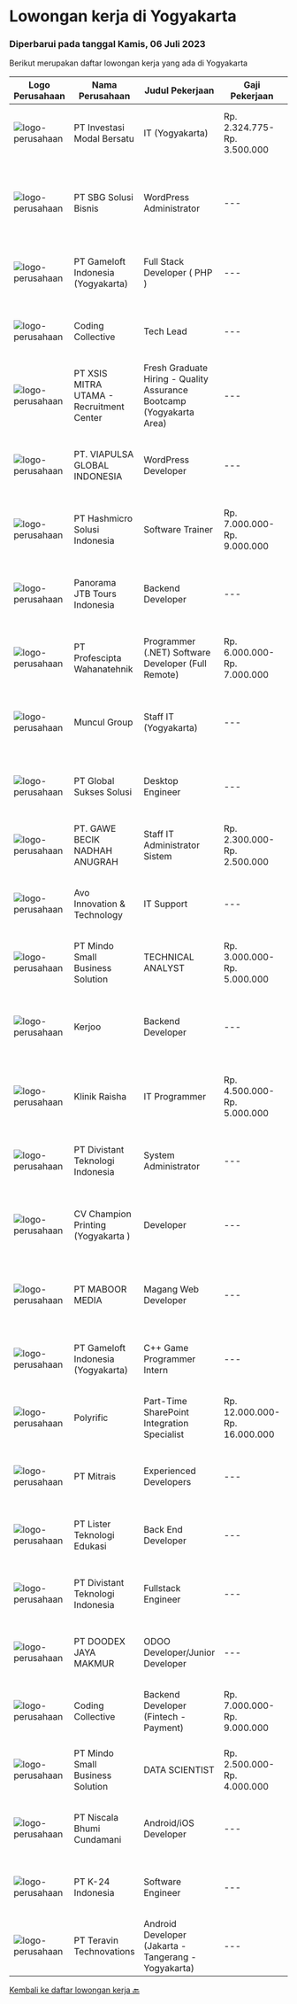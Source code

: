 
  # Lowongan kerja di Yogyakarta

  ### Diperbarui pada tanggal Kamis, 06 Juli 2023

  Berikut merupakan daftar lowongan kerja yang ada di Yogyakarta

  |Logo Perusahaan | Nama Perusahaan | Judul Pekerjaan | Gaji Pekerjaan | Lokasi | Deskripsi | Tanggal diunggah | Pranala |
  | -------------- | --------------- | --------------- | --------- | --------- | -------------- | ------- | ----------- |
  |![logo-perusahaan](https://image-service-cdn.seek.com.au/056c856bcfe6df39cbdcdfde80bbbf9b8050a11d/ee4dce1061f3f616224767ad58cb2fc751b8d2dc)|PT Investasi Modal Bersatu|IT (Yogyakarta)|Rp. 2.324.775-Rp. 3.500.000|Yogyakarta|KUALIFIKASI : Maksimal 35 Tahun Kandidat harus memiliki setidaknya Diploma, Gelar Sarjana di Ilmu Komputer/ teknologi Informasi atau setara Setidaknya...|Selasa, 04 Juli 2023|https://www.jobstreet.co.id/id/job/it-yogyakarta-4392841?token=0~2afc39d7-039f-4cf0-ab42-9bfd3f390de3&sectionRank=1&jobId=jobstreet-id-job-4392841|
|![logo-perusahaan](https://image-service-cdn.seek.com.au/f820d36a8e416d7a4c2783ec051002404d9ab8a9/ee4dce1061f3f616224767ad58cb2fc751b8d2dc)|PT SBG Solusi Bisnis|WordPress Administrator|---|Surabaya|Job Highlights:• Career growth and advancement• Positive working environment• Comprehensive employee benefits Responsibilities:• Perform installation,...|Rabu, 05 Juli 2023|https://www.jobstreet.co.id/id/job/wordpress-administrator-4394468?token=0~2afc39d7-039f-4cf0-ab42-9bfd3f390de3&sectionRank=2&jobId=jobstreet-id-job-4394468|
|![logo-perusahaan](https://image-service-cdn.seek.com.au/0daa4958d250bc94afa505066b2907db3257e6fc/ee4dce1061f3f616224767ad58cb2fc751b8d2dc)|PT Gameloft Indonesia (Yogyakarta)|Full Stack Developer ( PHP )|---|Yogyakarta|We are looking for a skilled Full Stack Developer to join our Data team. As part of our team, you will build web-based applications for reporting...|Selasa, 04 Juli 2023|https://www.jobstreet.co.id/id/job/full-stack-developer-php-4392509?token=0~2afc39d7-039f-4cf0-ab42-9bfd3f390de3&sectionRank=3&jobId=jobstreet-id-job-4392509|
|![logo-perusahaan](https://image-service-cdn.seek.com.au/24a7297959412a4000416265921f6daa6368513d/ee4dce1061f3f616224767ad58cb2fc751b8d2dc)|Coding Collective|Tech Lead|---|Yogyakarta|We are seeking a talented and experienced Tech Lead to join our team. The ideal candidate should have a minimum of 3 years of relevant experience in...|Kamis, 06 Juli 2023|https://www.jobstreet.co.id/id/job/tech-lead-4395012?token=0~2afc39d7-039f-4cf0-ab42-9bfd3f390de3&sectionRank=4&jobId=jobstreet-id-job-4395012|
|![logo-perusahaan](https://image-service-cdn.seek.com.au/fa12dd378bd230f83b9ccd636b4121ebbb347455/ee4dce1061f3f616224767ad58cb2fc751b8d2dc)|PT XSIS MITRA UTAMA - Recruitment Center|Fresh Graduate Hiring - Quality Assurance Bootcamp (Yogyakarta Area)|---|Jakarta Selatan|What we offer you: Integrated Training Full Stack specialist in Quality Assurance Soft Skills Training. Real &amp; varied experiences (IT Project...|Senin, 03 Juli 2023|https://www.jobstreet.co.id/id/job/fresh-graduate-hiring-quality-assurance-bootcamp-yogyakarta-area-4390984?token=0~2afc39d7-039f-4cf0-ab42-9bfd3f390de3&sectionRank=5&jobId=jobstreet-id-job-4390984|
|![logo-perusahaan](https://image-service-cdn.seek.com.au/df7452b30018cfe433e9ec2267b43e7207818b65/ee4dce1061f3f616224767ad58cb2fc751b8d2dc)|PT. VIAPULSA GLOBAL INDONESIA|WordPress Developer|---|Yogyakarta|WordPress Developer Requirements: Proven work experience as a WordPress developer. Knowledge of front-end technologies including CSS3, JavaScript,...|Selasa, 04 Juli 2023|https://www.jobstreet.co.id/id/job/wordpress-developer-4392674?token=0~2afc39d7-039f-4cf0-ab42-9bfd3f390de3&sectionRank=6&jobId=jobstreet-id-job-4392674|
|![logo-perusahaan](https://image-service-cdn.seek.com.au/f6d60ad46f70dbd67cd5ea70ad66341689963cbd/ee4dce1061f3f616224767ad58cb2fc751b8d2dc)|PT Hashmicro Solusi Indonesia|Software Trainer|Rp. 7.000.000-Rp. 9.000.000|Jakarta Pusat|Requirements: Have minimum. 2 years of experiences in Corporate Training &amp; Development Have good time management skills. Able to adapt and learn...|Selasa, 04 Juli 2023|https://www.jobstreet.co.id/id/job/software-trainer-4392599?token=0~2afc39d7-039f-4cf0-ab42-9bfd3f390de3&sectionRank=7&jobId=jobstreet-id-job-4392599|
|![logo-perusahaan](https://image-service-cdn.seek.com.au/ae42dee36f3ab64fdc0925ba16e24dddf014935a/ee4dce1061f3f616224767ad58cb2fc751b8d2dc)|Panorama JTB Tours Indonesia|Backend Developer|---|Jakarta Raya|Requirements: Good understanding in creating/running SQL Query Familiar with REST API Strong knowledge in OOP (Object-oriented Programming) Good...|Selasa, 04 Juli 2023|https://www.jobstreet.co.id/id/job/backend-developer-4392502?token=0~2afc39d7-039f-4cf0-ab42-9bfd3f390de3&sectionRank=8&jobId=jobstreet-id-job-4392502|
|![logo-perusahaan](https://image-service-cdn.seek.com.au/4663f64cab4371d33d6297cc71eeb065c9b02be8/ee4dce1061f3f616224767ad58cb2fc751b8d2dc)|PT Profescipta Wahanatehnik|Programmer (.NET)  Software Developer (Full Remote)|Rp. 6.000.000-Rp. 7.000.000|Jakarta Raya|Responsibilities : Full Remote. Any candidates across Indonesia are welcome, Develop efficient code based on Functional requirements from business...|Senin, 03 Juli 2023|https://www.jobstreet.co.id/id/job/programmer-.net-software-developer-full-remote-4391295?token=0~2afc39d7-039f-4cf0-ab42-9bfd3f390de3&sectionRank=9&jobId=jobstreet-id-job-4391295|
|![logo-perusahaan](https://image-service-cdn.seek.com.au/69fde52f2034077fc0aa6e4838ef59b60c6d2d28/ee4dce1061f3f616224767ad58cb2fc751b8d2dc)|Muncul Group|Staff IT (Yogyakarta)|---|Yogyakarta|Deskripsi Pekerjaan : Mahir menggunakan bahasa pemrograman VB NET Desktop maupun Web (ASP.NET) Mahir menggunakan bahasa pemrograman SQL khususnya...|Jumat, 30 Juni 2023|https://www.jobstreet.co.id/id/job/staff-it-yogyakarta-4389106?token=0~2afc39d7-039f-4cf0-ab42-9bfd3f390de3&sectionRank=10&jobId=jobstreet-id-job-4389106|
|![logo-perusahaan](https://image-service-cdn.seek.com.au/f494db2ac8c7d08350bf47fb863706a2c8511c12/ee4dce1061f3f616224767ad58cb2fc751b8d2dc)|PT Global Sukses Solusi|Desktop Engineer|---|Yogyakarta|Job SummaryOur backend programmer will develop and maintain custom modifications to ERP's core system. Develop and maintain data integration and...|Senin, 03 Juli 2023|https://www.jobstreet.co.id/id/job/desktop-engineer-4391232?token=0~2afc39d7-039f-4cf0-ab42-9bfd3f390de3&sectionRank=11&jobId=jobstreet-id-job-4391232|
|![logo-perusahaan](https://image-service-cdn.seek.com.au/7eaf3baa3c34c90b3ba32ae89ab207998d9e185d/ee4dce1061f3f616224767ad58cb2fc751b8d2dc)|PT. GAWE BECIK NADHAH ANUGRAH|Staff IT Administrator Sistem|Rp. 2.300.000-Rp. 2.500.000|Yogyakarta|Deskripsi Pekerjaan Melakukan proses SetUp &amp; Maintenance Server Database Backup Domain &amp; Server Monitoring Mengecek kesahatan server Mengecek...|Kamis, 29 Juni 2023|https://www.jobstreet.co.id/id/job/staff-it-administrator-sistem-4378320?token=0~2afc39d7-039f-4cf0-ab42-9bfd3f390de3&sectionRank=12&jobId=jobstreet-id-job-4378320|
|![logo-perusahaan](https://image-service-cdn.seek.com.au/3ab79f268b90c3a1fdb156c77a69925013f951b4/ee4dce1061f3f616224767ad58cb2fc751b8d2dc)|Avo Innovation & Technology|IT Support|---|Sleman|Job Requirements : A bachelor's degree in computer science, information technology 1-2 years of experience as an IT Support or in similar role...|Selasa, 27 Juni 2023|https://www.jobstreet.co.id/id/job/it-support-4387193?token=0~2afc39d7-039f-4cf0-ab42-9bfd3f390de3&sectionRank=13&jobId=jobstreet-id-job-4387193|
|![logo-perusahaan](https://i.ibb.co/sqvTCh9/112815900-stock-vector-no-image-available-icon-flat-vector.webp)|PT Mindo Small Business Solution|TECHNICAL ANALYST|Rp. 3.000.000-Rp. 5.000.000|Yogyakarta|Minimum Qualifications and Experience : Bachelor's degree in related fields. Have at least 2 years of working experience in the related field...|Jumat, 30 Juni 2023|https://www.jobstreet.co.id/id/job/technical-analyst-4389290?token=0~2afc39d7-039f-4cf0-ab42-9bfd3f390de3&sectionRank=14&jobId=jobstreet-id-job-4389290|
|![logo-perusahaan](https://image-service-cdn.seek.com.au/d1afc23f3cc38cd1993a4d502d25e48af4c0b408/ee4dce1061f3f616224767ad58cb2fc751b8d2dc)|Kerjoo|Backend Developer|---|Yogyakarta|Kerjoo merupakan penyedia layanan Aplikasi Absensi Online saat ini sedang membutuhkan Backend Developer Staff Khusus Penempatan Palangkaraya - Remote....|Selasa, 04 Juli 2023|https://www.jobstreet.co.id/id/job/backend-developer-1036331832?token=0~2afc39d7-039f-4cf0-ab42-9bfd3f390de3&sectionRank=15&jobId=jobstreet-id-job-1036331832|
|![logo-perusahaan](https://image-service-cdn.seek.com.au/86193facb267be381570af3923a05b5601fe1f8e/ee4dce1061f3f616224767ad58cb2fc751b8d2dc)|Klinik Raisha|IT Programmer|Rp. 4.500.000-Rp. 5.000.000|Sleman|Kami memiliki sistem (RME) Rekam Medis Elektronik yang sudah berjalan. Saat ini kami sedang melakukan pengembangan RME tersebut. Kami mencari kandidat...|Kamis, 29 Juni 2023|https://www.jobstreet.co.id/id/job/it-programmer-4388582?token=0~2afc39d7-039f-4cf0-ab42-9bfd3f390de3&sectionRank=16&jobId=jobstreet-id-job-4388582|
|![logo-perusahaan](https://image-service-cdn.seek.com.au/b1ecbfdb22e2712b93cebaa8092fb4b14e34ca6c/ee4dce1061f3f616224767ad58cb2fc751b8d2dc)|PT Divistant Teknologi Indonesia|System Administrator|---|Yogyakarta|Responsibilities: Maintaining and managing IT infrastructure such as servers, networks, and databases. Installing, configuring, and maintaining...|Selasa, 27 Juni 2023|https://www.jobstreet.co.id/id/job/system-administrator-4387204?token=0~2afc39d7-039f-4cf0-ab42-9bfd3f390de3&sectionRank=17&jobId=jobstreet-id-job-4387204|
|![logo-perusahaan](https://image-service-cdn.seek.com.au/d1502d226b6f9aa6fa3f7b02321dae45402cae0f/ee4dce1061f3f616224767ad58cb2fc751b8d2dc)|CV Champion Printing (Yogyakarta )|Developer|---|Sleman|Kualifikasi: Pendidikan minimal S1 Teknik Informatika atau Sistem Informasi. Diutamakan memiliki pengalaman di bidang programming/developer. Menguasai...|Kamis, 29 Juni 2023|https://www.jobstreet.co.id/id/job/developer-4378905?token=0~2afc39d7-039f-4cf0-ab42-9bfd3f390de3&sectionRank=18&jobId=jobstreet-id-job-4378905|
|![logo-perusahaan](https://image-service-cdn.seek.com.au/45333fa9f2427a5785d5989438d8d9050b918a1d/ee4dce1061f3f616224767ad58cb2fc751b8d2dc)|PT MABOOR MEDIA|Magang Web Developer|---|Yogyakarta|Maboor Media merupakan perusahaan  digital marketing yang memiliki konsep bagi hasil dengan partner pengusaha di Indonesia. Pengusaha dan UMKM bisa...|Senin, 03 Juli 2023|https://www.jobstreet.co.id/id/job/magang-web-developer-1036321504?token=0~2afc39d7-039f-4cf0-ab42-9bfd3f390de3&sectionRank=19&jobId=jobstreet-id-job-1036321504|
|![logo-perusahaan](https://image-service-cdn.seek.com.au/e71d517696b76186b066fae7807098ca294c66fd/ee4dce1061f3f616224767ad58cb2fc751b8d2dc)|PT Gameloft Indonesia (Yogyakarta)|C++ Game Programmer Intern|---|Yogyakarta|You will take part in the full cycle development of mobile games from start to finish, in connection with Gameloft international teams in America,...|Rabu, 28 Juni 2023|https://www.jobstreet.co.id/id/job/c-game-programmer-intern-4377178?token=0~2afc39d7-039f-4cf0-ab42-9bfd3f390de3&sectionRank=20&jobId=jobstreet-id-job-4377178|
|![logo-perusahaan](https://image-service-cdn.seek.com.au/0b2021cd0b629c805b98ee700ff08f0e298ab07c/ee4dce1061f3f616224767ad58cb2fc751b8d2dc)|Polyrific|Part-Time SharePoint Integration Specialist|Rp. 12.000.000-Rp. 16.000.000|Bali|This vacancy is for Part-Time position, with prediction of 80 hours of work per month. Employees are entitled to the stated salary range if they...|Rabu, 28 Juni 2023|https://www.jobstreet.co.id/id/job/part-time-sharepoint-integration-specialist-4387887?token=0~2afc39d7-039f-4cf0-ab42-9bfd3f390de3&sectionRank=21&jobId=jobstreet-id-job-4387887|
|![logo-perusahaan](https://image-service-cdn.seek.com.au/969b0c47f133a1e0155056a5d964c63953dd6304/ee4dce1061f3f616224767ad58cb2fc751b8d2dc)|PT Mitrais|Experienced Developers|---|Bali|Build your Career with Mitrais ! We're looking for experienced Software Engineers from any background to be part of our team. What will you be doing? ...|Kamis, 29 Juni 2023|https://www.jobstreet.co.id/id/job/experienced-developers-4371868?token=0~2afc39d7-039f-4cf0-ab42-9bfd3f390de3&sectionRank=22&jobId=jobstreet-id-job-4371868|
|![logo-perusahaan](https://image-service-cdn.seek.com.au/e41f80e84896ef5a0facac82d993da4e959a0df9/ee4dce1061f3f616224767ad58cb2fc751b8d2dc)|PT Lister Teknologi Edukasi|Back End Developer|---|Sleman|Responsibility• Integration of user-facing elements developed by front-end developers with server-side logic• Building reusable code and libraries for...|Rabu, 28 Juni 2023|https://www.jobstreet.co.id/id/job/back-end-developer-4387949?token=0~2afc39d7-039f-4cf0-ab42-9bfd3f390de3&sectionRank=23&jobId=jobstreet-id-job-4387949|
|![logo-perusahaan](https://image-service-cdn.seek.com.au/b1ecbfdb22e2712b93cebaa8092fb4b14e34ca6c/ee4dce1061f3f616224767ad58cb2fc751b8d2dc)|PT Divistant Teknologi Indonesia|Fullstack Engineer|---|Yogyakarta|Responsibilities: Implementing technical requirements (e.g., clean code, design patterns, etc.) to produce maintainable code. Collaborating with the...|Senin, 03 Juli 2023|https://www.jobstreet.co.id/id/job/fullstack-engineer-4391789?token=0~2afc39d7-039f-4cf0-ab42-9bfd3f390de3&sectionRank=24&jobId=jobstreet-id-job-4391789|
|![logo-perusahaan](https://image-service-cdn.seek.com.au/9eacfc1d2677ac31542808b15b279bd0420b9d3a/ee4dce1061f3f616224767ad58cb2fc751b8d2dc)|PT DOODEX JAYA MAKMUR|ODOO Developer/Junior Developer|---|Sleman|ODOO developer min 2 year experiencesPT. DOODEX, our company is engaged in the field of software development services that use the ODOO open source...|Rabu, 28 Juni 2023|https://www.jobstreet.co.id/id/job/odoo-developer-junior-developer-4370769?token=0~2afc39d7-039f-4cf0-ab42-9bfd3f390de3&sectionRank=25&jobId=jobstreet-id-job-4370769|
|![logo-perusahaan](https://image-service-cdn.seek.com.au/24a7297959412a4000416265921f6daa6368513d/ee4dce1061f3f616224767ad58cb2fc751b8d2dc)|Coding Collective|Backend Developer (Fintech - Payment)|Rp. 7.000.000-Rp. 9.000.000|Yogyakarta|Qualifications Minimum 3 year experience as a Developer or Programmer Willing to work on fintech projects/payment. Willing to work on-site from...|Selasa, 27 Juni 2023|https://www.jobstreet.co.id/id/job/backend-developer-fintech-payment-4387220?token=0~2afc39d7-039f-4cf0-ab42-9bfd3f390de3&sectionRank=26&jobId=jobstreet-id-job-4387220|
|![logo-perusahaan](https://i.ibb.co/sqvTCh9/112815900-stock-vector-no-image-available-icon-flat-vector.webp)|PT Mindo Small Business Solution|DATA SCIENTIST|Rp. 2.500.000-Rp. 4.000.000|Yogyakarta|Requirements :Mandatory: SQL knowledge (MySQL) - Strong SQL skills in creating and optimizing SQL queries Spreadsheets (Google Sheet) - Ability to...|Selasa, 27 Juni 2023|https://www.jobstreet.co.id/id/job/data-scientist-4386362?token=0~2afc39d7-039f-4cf0-ab42-9bfd3f390de3&sectionRank=27&jobId=jobstreet-id-job-4386362|
|![logo-perusahaan](https://i.ibb.co/sqvTCh9/112815900-stock-vector-no-image-available-icon-flat-vector.webp)|PT Niscala Bhumi Cundamani|Android/iOS Developer|---|Yogyakarta|Deskripsi Pekerjaan • Mengembangkan aplikasi berbasis mobile • Melakukan test integrasi sistem Kualifikasi • Laki – Laki • Berpengalaman dengan:...|Selasa, 04 Juli 2023|https://www.jobstreet.co.id/id/job/android-ios-developer-1036331426?token=0~2afc39d7-039f-4cf0-ab42-9bfd3f390de3&sectionRank=28&jobId=jobstreet-id-job-1036331426|
|![logo-perusahaan](https://image-service-cdn.seek.com.au/73afeadf1749c79edcf1d1b4f6ba6dbb1684b721/ee4dce1061f3f616224767ad58cb2fc751b8d2dc)|PT K-24 Indonesia|Software Engineer|---|Yogyakarta|Kualifikasi : Minimal Lulusan S1 IT (Berpengalaman dibidang software engineer) Pengalaman development aplikasi android min 2 th Pengalaman development...|Senin, 26 Juni 2023|https://www.jobstreet.co.id/id/job/software-engineer-4384930?token=0~2afc39d7-039f-4cf0-ab42-9bfd3f390de3&sectionRank=29&jobId=jobstreet-id-job-4384930|
|![logo-perusahaan](https://image-service-cdn.seek.com.au/7f5c1a5170737cbfb72ba21f6ae2e7b8eb200d86/ee4dce1061f3f616224767ad58cb2fc751b8d2dc)|PT Teravin Technovations|Android Developer (Jakarta - Tangerang - Yogyakarta)|---|Jakarta Pusat|Job Description : Defines objectives by analyzing user requirements, envisioning system features and functionality. Designs and develops user...|Selasa, 27 Juni 2023|https://www.jobstreet.co.id/id/job/android-developer-jakarta-tangerang-yogyakarta-4368502?token=0~2afc39d7-039f-4cf0-ab42-9bfd3f390de3&sectionRank=30&jobId=jobstreet-id-job-4368502|


  [Kembali ke daftar lowongan kerja 🔙](../README.md#daftar-lowongan-kerja)
  